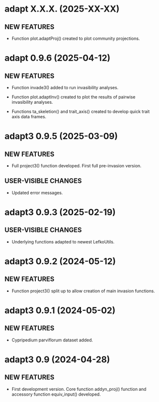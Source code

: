 # adapt X.X.X. (2025-XX-XX)

## NEW FEATURES

* Function plot.adaptProj() created to plot community projections.

# adapt 0.9.6 (2025-04-12)

## NEW FEATURES

* Function invade3() added to run invasibility analyses.

* Function plot.adaptInv() created to plot the results of pairwise invasibility
  analyses.

* Functions ta_skeletion() and trait_axis() created to develop quick trait axis
  data frames.

# adapt3 0.9.5 (2025-03-09)

## NEW FEATURES

* Full project3() function developed. First full pre-invasion version.

## USER-VISIBLE CHANGES

* Updated error messages.

# adapt3 0.9.3 (2025-02-19)

## USER-VISIBLE CHANGES

* Underlying functions adapted to newest LefkoUtils.

# adapt3 0.9.2 (2024-05-12)

## NEW FEATURES

* Function project3() split up to allow creation of main invasion functions.

# adapt3 0.9.1 (2024-05-02)

## NEW FEATURES

* Cypripedium parviflorum dataset added.

# adapt3 0.9 (2024-04-28)

## NEW FEATURES

* First development version. Core function addyn_proj() function and
  accessory function equiv_input() developed.


